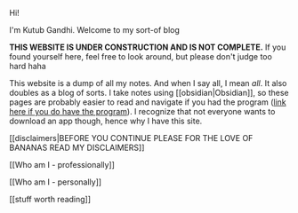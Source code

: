 Hi!

I'm Kutub Gandhi. Welcome to my sort-of blog

**THIS WEBSITE IS UNDER CONSTRUCTION AND IS NOT COMPLETE.** If you found yourself here, feel free to look around, but please don't judge too hard haha

This website is a dump of all my notes. And when I say all, I mean *all*. It also doubles as a blog of sorts. I take notes using [[obsidian|Obsidian]], so these pages are probably easier to read and navigate if you had the program ([link here if you do have the program](https://github.com/kksgandhi/personal_site)). I recognize that not everyone wants to download an app though, hence why I have this site.

[[disclaimers|BEFORE YOU CONTINUE PLEASE FOR THE LOVE OF BANANAS READ MY DISCLAIMERS]]

[[Who am I - professionally]]

[[Who am I - personally]]

[[stuff worth reading]]
